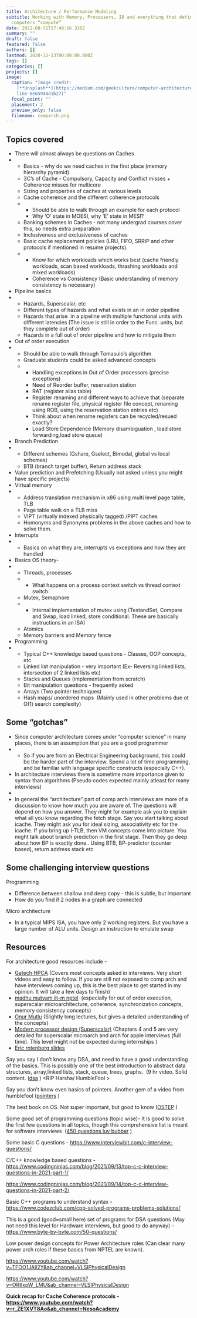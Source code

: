 ```yaml
---
title: Architecture / Performance Modeling
subtitle: Working with Memory, Processors, IO and everything that defines how
  computers “compute”
date: 2022-08-31T17:49:16.336Z
summary: ""
draft: false
featured: false
authors: []
lastmod: 2020-12-13T00:00:00.000Z
tags: []
categories: []
projects: []
image:
  caption: "Image credit:
    [**Unsplash**](https://medium.com/geekculture/computer-architecture-ii-pipe\
    line-8e65944a1b27)"
  focal_point: ""
  placement: 2
  preview_only: false
  filename: comparch.png
---
```

## Topics covered

* There will almost always be questions on Caches
* * Basics - why do we need caches in the first place (memory hierarchy pyramid)
  * 3C’s of Cache - Compulsory, Capacity and Conflict misses + Coherence misses for multicore 
  * Sizing and properties of caches at various levels 
  * Cache coherence and the different coherence protocols
  * * Should be able to walk through an example for each protocol
    * Why ‘O’ state in MOESI, why ‘E’ state in MESI?
  * Banking schemes in Caches - not many undergrad courses cover this, so needs extra preparation
  * Inclusiveness and exclusiveness of caches
  * Basic cache replacement policies (LRU, FIFO, SRRIP and other protocols if mentioned in resume projects).
  * * Know for which workloads which works best (cache friendly workloads, scan based workloads, thrashing workloads and mixed workloads)
    * Coherence vs Consistency (Basic understanding of memory consistency is necessary) 
* Pipeline basics
* * Hazards, Superscalar, etc 
  * Different types of hazards and what exists in an in order pipeline
  * Hazards that arise  in a pipeline with multiple functional units with different latencies (The issue is still in order to the Func. units, but they complete out of order)
  * Hazards in a full out of order pipeline and how to mitigate them 
* Out of order execution
* * Should be able to walk through Tomasulo’s algorithm
  * Graduate students could be asked advanced concepts
  * * Handling exceptions in Out of Order processors (precise exceptions)
    * Need of Reorder buffer, reservation station
    * RAT (register alias table)
    * Register renaming and different ways to achieve that (separate rename register file, physical register file concept, renaming using ROB, using the reservation station entries etc)
    * Think about when rename registers can be recycled/resued exactly?
    * Load Store Dependence (Memory disambiguation , load store forwarding,load store queue)
* Branch Prediction 
* * Different schemes (Gshare, Gselect, Bimodal, global vs local schemes)
  * BTB (branch target buffer), Return address stack 
* Value prediction and Prefetching (Usually not asked unless you might have specific projects) 
* Virtual memory 
* * Address translation mechanism in x86 using multi level page table, TLB
  * Page table walk on a TLB miss
  * VIPT (virtually indexed physically tagged) /PIPT caches 
  * Homonyms and Synonyms problems in the above caches and how to solve them.
* Interrupts 
* * Basics on what they are, interrupts vs exceptions and how they are handled
* Basics OS theory-
* * Threads, processes
  * * What happens on a process context switch vs thread context switch 
  * Mutex, Semaphore
  * * Internal implementation of mutex using (TestandSet, Compare and Swap, load linked, store conditional. These are basically instructions in an ISA) 
  * Atomics
  * Memory barriers and Memory fence
* Programming
* * Typical C++ knowledge based questions - Classes, OOP concepts, etc
  * Linked list manipulation - very important (Ex- Reversing linked lists, intersection of 2 linked lists etc)
  * Stacks and Queues (implementation from scratch)
  * Bit manipulation questions - frequently asked
  * Arrays (Two pointer techniques) 
  * Hash maps/ unordered maps  (Mainly used in other problems due ot O(1) search complexity)

## Some “gotchas”

* Since computer architecture comes under “computer science” in many places, there is an assumption that you are a good programmer
* * So if you are from an Electrical Engineering background, this could be the harder part of the interview. Spend a lot of time programming, and be familiar with language specific constructs (especially C++). 
* In architecture interviews there is sometime more importance given to syntax than algorithms (Pseudo codes expected mainly atleast for many interviews)
*
* In general the “architecture” part of comp arch interviews are more of a discussion to know how much you are aware of. The questions will depend on how you answer. They might for example ask you to explain what all you know regarding the fetch stage. Say you start talking about icache. They might ask you for ideal sizing, associativity etc for the icache. If you bring up I-TLB, then VM concepts come into picture. You might talk about branch prediction in the first stage. Then they go deep about how BP is exactly done.. Using BTB, BP-predictor (counter based), return address stack etc

## Some challenging interview questions

Programming

* Difference between shallow and deep copy - this is subtle, but important
* How do you find if 2 nodes in a graph are connected

Micro architecture

* In a typical MIPS ISA, you have only 2 working registers. But you have a large number of ALU units. Design an instruction to emulate swap

## Resources

For architecture good resources include -

* [Gatech HPCA](https://www.youtube.com/watch?v=tawb_aeYQ2g&list=PLAwxTw4SYaPmqpjgrmf4-DGlaeV0om4iP&ab_channel=Udacity) (Covers most concepts asked in interviews. Very short videos and easy to follow. If you are still not exposed to comp arch and have interviews coming up, this is the best place to get started in my opinion. It will take a few days to finish)
* [madhu mutyam iit-m nptel](https://www.youtube.com/watch?v=NjsEz_tBVxw&list=PLdS3u59E0DKjUKPcnCYxVxssEkX2zo-kV&ab_channel=ComputerArchitecture)  (especially for out of order execution, superscalar microarchitecture, coherence, synchronization concepts, memory consistency concepts)
* [Onur Mutlu](https://www.youtube.com/watch?v=LbC0EZY8yw4&list=PL5Q2soXY2Zi_uej3aY39YB5pfW4SJ7LlN&ab_channel=OnurMutluLectures) (Slightly long lectures, but gives a detailed understanding of the concepts) 
* [Modern processor design (Superscalar)](https://www.amazon.com/Modern-Processor-Design-Fundamentals-Superscalar/dp/1478607831) (Chapters 4 and 5 are very detailed for superscalar microarch and arch for apple interviews (full time). This level might not be expected during internships )
* [Eric rotenberg slides](https://people.engr.ncsu.edu/ericro/teaching.htm) 

Say you say I don’t know any DSA, and need to have a good understanding of the basics. This is possibly one of the best introduction to abstract data structures, array,linked lists, stack, queue, trees, graphs.  (9 hr video. Solid content. ([dsa](https://www.youtube.com/watch?v=B31LgI4Y4DQ&ab_channel=freeCodeCamp.org) ) <RIP Harsha/ HumbleFool >

Say you don’t know even basics of pointers. Another gem of a video from humblefool ([pointers](https://www.youtube.com/watch?v=zuegQmMdy8M&t=852s&ab_channel=freeCodeCamp.org) )

The best book on OS. Not super important, but good to know ([OSTEP](https://pages.cs.wisc.edu/~remzi/OSTEP/) )

Some good set of programming questions (topic wise)- It is good to solve the first few questions in all topics, though this comprehensive list is meant for software interviews  ([450 questions luv bubbar](https://drive.google.com/file/d/1FMdN_OCfOI0iAeDlqswCiC2DZzD4nPsb/view) )

Some basic C questions - <https://www.interviewbit.com/c-interview-questions/>

C/C++ knowledge based questions - <https://www.codingninjas.com/blog/2021/09/13/top-c-c-interview-questions-in-2021-part-1/>

<https://www.codingninjas.com/blog/2021/09/14/top-c-c-interview-questions-in-2021-part-2/>

Basic C++ programs to understand syntax - <https://www.codezclub.com/cpp-solved-programs-problems-solutions/>

This is a good (good=small here) set of programs for DSA questions (May not need this level for Hardware interviews, but good to do anyway) - <https://www.byte-by-byte.com/50-questions/>

Low power design concepts for Power Architecture roles (Can clear many power arch roles if these basics from NPTEL are known). 

<https://www.youtube.com/watch?v=TFOO1JAll2Y&ab_channel=VLSIPhysicalDesign> 

<https://www.youtube.com/watch?v=ORtlxpW_LMU&ab_channel=VLSIPhysicalDesign>

**Quick recap for Cache Coherence protocols - <https://www.youtube.com/watch?v=r_ZE1XVT8Ao&ab_channel=NesoAcademy>**